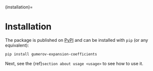 (installation)=

# Installation

The package is published on [PyPI](https://pypi.org/project/gumerov-expansion-coefficients/) and can be installed with `pip` (or any equivalent):

```bash
pip install gumerov-expansion-coefficients
```

Next, see the {ref}`section about usage <usage>` to see how to use it.

